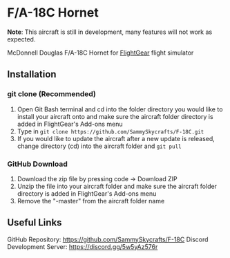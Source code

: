 # F/A-18C Hornet

**Note**: This aircraft is still in development, many features will not work as expected.

McDonnell Douglas F/A-18C Hornet for [FlightGear](https://www.flightgear.org/) flight simulator

## Installation

### git clone (Recommended)

1. Open Git Bash terminal and cd into the folder directory you would like to install your aircraft onto and make sure the aircraft folder directory is added in FlightGear's Add-ons menu
2. Type in `git clone https://github.com/SammySkycrafts/F-18C.git`
3. If you would like to update the aircraft after a new update is released, change directory (cd) into the aircraft folder and `git pull`

### GitHub Download

1. Download the zip file by pressing code -> Download ZIP
2. Unzip the file into your aircraft folder and make sure the aircraft folder directory is added in FlightGear's Add-ons menu
3. Remove the "-master" from the aircraft folder name

## Useful Links

GitHub Repository: https://github.com/SammySkycrafts/F-18C
Discord Development Server: https://discord.gg/5w5yAz576r
